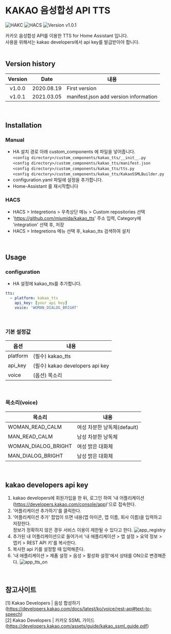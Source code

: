 # KAKAO 음성합성 API TTS

![HAKC][hakc-shield]
![HACS][hacs-shield]
![Version v1.0.1][version-shield]

카카오 음성합성 API를 이용한 TTS for Home Assistant 입니다.<br>
사용을 위해서는 kakao developers에서 api key를 발급받아야 합니다.<br>
<br>

## Version history
| Version | Date        | 내용              |
| :-----: | :---------: | ----------------------- |
| v1.0.0  | 2020.08.19  | First version  |
| v1.0.1  | 2021.03.05  | manifest.json add version information  |

<br>

## Installation
### Manual
- HA 설치 경로 아래 custom_components 에 파일을 넣어줍니다.<br>
  `<config directory>/custom_components/kakao_tts/__init__.py`<br>
  `<config directory>/custom_components/kakao_tts/manifest.json`<br>
  `<config directory>/custom_components/kakao_tts/tts.py`<br>
  `<config directory>/custom_components/kakao_tts/KakaoSSMLBuilder.py`<br>
- configuration.yaml 파일에 설정을 추가합니다.<br>
- Home-Assistant 를 재시작합니다<br>
### HACS
- HACS > Integretions > 우측상단 메뉴 > Custom repositories 선택
- 'https://github.com/miumida/kakao_tts' 주소 입력, Category에 'integration' 선택 후, 저장
- HACS > Integretions 메뉴 선택 후, kakao_tts 검색하여 설치

<br>

## Usage
### configuration
- HA 설정에 kakao_tts를 추가합니다.<br>
```yaml
tts:
  - platform: kakao_tts
    api_key: [your api key]
    voice: 'WOMAN_DIALOG_BRIGHT'
```

<br>

### 기본 설정값

|옵션|내용|
|--|--|
|platform| (필수) kakao_tts  |
|api_key| (필수) kakao developers api key |
|voice| (옵션) 목소리 |

<br>

### 목소리(voice)

|목소리|내용|
|--|--|
|WOMAN_READ_CALM|여성 차분한 낭독체(default)|
|MAN_READ_CALM | 남성 차분한 낭독체|
|WOMAN_DIALOG_BRIGHT | 여성 밝은 대화체|
|MAN_DIALOG_BRIGHT | 남성 밝은 대화체|

<br>

## kakao developers api key
1. kakao developers에 회원가입을 한 뒤, 로그인 하여 '내 어플리케이션(<https://developers.kakao.com/console/app>)'으로 접속한다.
2. '어플리케이션 추가하기'를 클릭한다.
3. '어플리케이션 추가' 팝업이 뜨면 내용(앱 아이콘, 앱 이름, 회사 이름)을 입력하고 저장한다.<br>
   정보가 정확하지 않은 경우 서비스 이용이 제한될 수 있다고 한다.
   ![app_registry](https://github.com/miumida/kakao_tts/blob/master/images/kakao_developers_app_registry.png?raw=true)<br>
4. 추가된 내 어플리케이션으로 들어가서 '내 애플리케이션 > 앱 설정 > 요약 정보 > 앱키 > REST API 키'를 복사한다.
5. 복사한 api 키를 설정할 때 입력해준다.
6. '내 애플리케이션 > 제품 설정 > 음성 > 활성화 설정'에서 상태를 ON으로 변경해준다.
![app_tts_on](https://github.com/miumida/kakao_tts/blob/master/images/kakao_developers_app_tts_on.png?raw=true)<br>

<br>

## 참고사이트
[1] Kakao Developers | 음성 합성하기 (<https://developers.kakao.com/docs/latest/ko/voice/rest-api#text-to-speech>)<br>
[2] Kakao Developers | 카카오 SSML 가이드 (https://developers.kakao.com/assets/guide/kakao_ssml_guide.pdf)<br>

[version-shield]: https://img.shields.io/badge/version-v1.0.1-orange.svg
[hakc-shield]: https://img.shields.io/badge/HAKC-Enjoy-blue.svg
[hacs-shield]: https://img.shields.io/badge/HACS-Custom-red.svg
